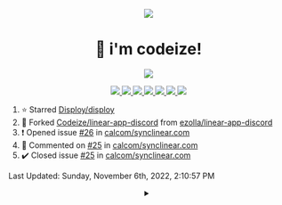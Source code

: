 <p align="center">
    <img src="https://avatars.githubusercontent.com/u/63158950?s=400&u=dd76c829ae30921e131dcbe7c830dc368e2d6e8a&v=4" />
</p>

<h1 align="center">
    👋 i'm codeize!
</h1>

<p align="center">
  <a href="https://skillicons.dev">
    <img align="center" src="https://skillicons.dev/icons?i=discord,bots,ts,nodejs,mongodb,react" />
  </a>
</p>

<p align="center">
  <a href="https://discord.com/users/668423998777982997">
    <img src="https://nocache.advaith.workers.dev?url=https://img.shields.io/endpoint?url=https://dev.discordprofiles.me/api/badge/status/668423998777982997?simple=true" />
    <img src="https://nocache.advaith.workers.dev?url=https://img.shields.io/endpoint?url=https://dev.discordprofiles.me/api/badge/vscode/668423998777982997" />
    <img src="https://nocache.advaith.workers.dev?url=https://img.shields.io/endpoint?url=https://dev.discordprofiles.me/api/badge/playing/668423998777982997" />
    <img src="https://nocache.advaith.workers.dev?url=https://img.shields.io/endpoint?url=https://dev.discordprofiles.me/api/badge/spotify/668423998777982997" />
    <img src="https://komarev.com/ghpvc/?username=codeize" />
    <img src="https://hits.link/hits?url=https%3A%2F%2Fgithub.com%2FCodeize" />
    <a href="https://discord.gg/ZsJnSxHdgD"><img src="https://invidget.switchblade.xyz/ZsJnSxHdgD" /></a>
  </a>
</p>

<!--RECENT_ACTIVITY:start-->
1. ⭐ Starred [Disploy/disploy](https://github.com/Disploy/disploy)
2. 🔱 Forked [Codeize/linear-app-discord](https://github.com/Codeize/linear-app-discord) from [ezolla/linear-app-discord](https://github.com/ezolla/linear-app-discord)
3. ❗️ Opened issue [#26](https://github.com/calcom/synclinear.com/issues/26) in [calcom/synclinear.com](https://github.com/calcom/synclinear.com)
4. 💬 Commented on [#25](https://github.com/calcom/synclinear.com/issues/25#issuecomment-1303776028) in [calcom/synclinear.com](https://github.com/calcom/synclinear.com)
5. ✔️ Closed issue [#25](https://github.com/calcom/synclinear.com/issues/25) in [calcom/synclinear.com](https://github.com/calcom/synclinear.com)
<!--RECENT_ACTIVITY:end-->

<!--RECENT_ACTIVITY:last_update-->
Last Updated: Sunday, November 6th, 2022, 2:10:57 PM
<!--RECENT_ACTIVITY:last_update_end-->

<details align="center">
  <summary></summary>
  <a href="https://spotify-github-profile.vercel.app/api/view?uid=av3h9dhe0rlwk1wi7e5f9mwhg&redirect=true">
    <img alt="spotify github profile" src="https://spotify-github-profile.vercel.app/api/view?uid=av3h9dhe0rlwk1wi7e5f9mwhg&cover_image=true&theme=compact">
  </a>
</details>
